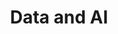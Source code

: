 ---
id: ea8ca4beb571
draft: false
title: Data and AI
category: services
sub_category: ai
heroimage: /charts_overlay_city.jpg
heading: "Advancing Future-Ready Solutions Through Data and AI"
sub_heading: Tailored Innovation
value_prop: "Unlock your business potential with Maven Technologies' Data and AI services. We employ modern insights and proven strategies to harness the power of AI and data, paving the way for enhanced decision-making, improved productivity, and future-ready business growth."
featured_article1_heading: Harnessing AI for Enhanced Business Decisions
featured_article1_description: Explore how artificial intelligence can revolutionize decision-making processes, accelerate productivity, and future-proof your business.
featured_article1_image: /data_operations_boardroom.jpg
featured_article1_slug: harnessing-ai-for-enhanced-business-decisions
expertise_heading: The Data and AI segments we serve
expertise_subheading: Subject Matter Experts
expertise_heroimage: /woman_virtual_dashboards.jpg
expertise_detail: [
	{
		name: AI Mastery,
		description: Maven utilizes AI in automating tasks and hastening prescriptive decision-making.,
		slug: ai-mastery
	},
	{
		name: Data Modernization,
		description: Maven expertly prepares, optimizes and securely manages your data assets.,
		slug: data-modernization
	},
	{
		name: Business Intelligence,
		description: We harness AI-enhanced business intelligence to drive fact-based decisions.,
		slug: business-intelligence
	},
	{
		name: Generative AI,
		description: We partner responsibly in implementing intuitive technologies that help innovate.,
		slug: generative-ai
	},
	{
		name: Data Strategy,
		description: Our approach aligns data strategy with business outcomes to accelerate value.,
		slug: data-strategy
	},
]
featured_article2_heading: Customer-Centric Solutions with Data Modernization
featured_article2_description: Discover the transformative power of data modernization in crafting tailored, customer-focused solutions for your business.
featured_article2_image: /data_operations_boardroom.jpg
featured_article2_slug: customer-centric-solutions-with-data-modernization
case_studies_heading: Evolve your business, operations and technology models.
case_studies_subheading: Value through Results
case_studies_description: Our teams partner with you on the strategies and solutions to transform your company.
case_studies_category: Results
case_studies_items: [
	{
		case_study_title: Revolutionising Decision-Making with AI,
		case_study_subheading: Results,
		case_study_image: /chatbot_worker_keeps_working.jpg,
		case_study_buttontext: Learn More,
		case_study_slug: revolutionising-decision-making-with-ai
	},
	{
		case_study_title: Data Modernization for a Tech Giant,
		case_study_subheading: Results,
		case_study_image: /chatbot_worker_keeps_working.jpg,
		case_study_buttontext: Learn More,
		case_study_slug: data-modernization-for-a-tech-giant
	},
	{
		case_study_title: BI-Powered Productivity Boost,
		case_study_subheading: Results,
		case_study_image: /chatbot_worker_keeps_working.jpg,
		case_study_buttontext: Learn More,
		case_study_slug: bi-powered-productivity-boost
	},
]
videosection_videotitle: Discover the three must-dos of AI for financial institutions
videosection_videourl: https://www.youtube.com/embed/PHe0bXAIuk0
videosection_heroimage: /iot_settings_rainbow.jpg
related_articles_heading: Recently published Pulse insights.
related_articles_subheading: Industry Intelligence
related_articles_description: Read the latest Pulse articles and industry insights.
related_articles_category: Industry Intelligence
related_articles_items: [
	{
		related_article_title: Boosting Productivity with AI-Powered BI,
		related_article_subheading: Article,
		related_article_image: /data_operations_boardroom.jpg,
		related_article_buttontext: Read Pulse,
		related_article_slug: boosting-productivity-with-ai-powered-bi
	},
	{
		related_article_title: Navigating the Data and AI Journey,
		related_article_subheading: Article,
		related_article_image: /data_operations_boardroom.jpg,
		related_article_buttontext: Read Pulse,
		related_article_slug: navigating-the-data-and-ai-journey
	},
	{
		related_article_title: Unlocking Potential Data Strategy for Business Growth,
		related_article_subheading: Article,
		related_article_image: /data_operations_boardroom.jpg,
		related_article_buttontext: Read Pulse,
		related_article_slug: unlocking-potential-data-strategy-for-business-growth
	},
]
---